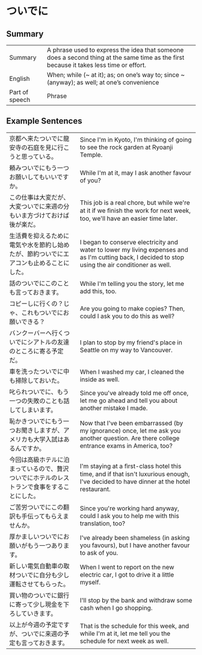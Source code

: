 # ついでに

## Summary

<table><tr>   <td>Summary</td>   <td>A phrase used to express the idea that someone does a second thing at the same time as the first because it takes less time or effort.</td></tr><tr>   <td>English</td>   <td>When; while (~ at it); as; on one’s way to; since ~ (anyway); as well; at one’s convenience</td></tr><tr>   <td>Part of speech</td>   <td>Phrase</td></tr></table>

## Example Sentences

<table><tr>   <td>京都へ来たついでに龍安寺の石庭を見に行こうと思っている。</td>   <td>Since I'm in Kyoto, I'm thinking of going to see the rock garden at Ryoanji Temple.</td></tr><tr>   <td>頼みついでにもう一つお願いしてもいいですか。</td>   <td>While I'm at it, may I ask another favour of you?</td></tr><tr>   <td>この仕事は大変だが、大変ついでに来週の分もいま方づけておけば後が楽だ。</td>   <td>This job is a real chore, but while we're at it if we ﬁnish the work for next week, too, we'll have an easier time later.</td></tr><tr>   <td>生活費を抑えるために電気や水を節約し始めたが、節約ついでにエアコンも止めることにした。</td>   <td>I began to conserve electricity and water to lower my living expenses and as I'm cutting back, I decided to stop using the air conditioner as well.</td></tr><tr>   <td>話のついでにこのことも言っておきます。</td>   <td>While I'm telling you the story, let me add this, too.</td></tr><tr>   <td>コピーしに行くの？じゃ、これもついでにお願いできる？</td>   <td>Are you going to make copies? Then, could I ask you to do this as well?</td></tr><tr>   <td>バンクーバーへ行くついでにシアトルの友達のところに寄る予定だ。</td>   <td>I plan to stop by my friend's place in Seattle on my way to Vancouver.</td></tr><tr>   <td>車を洗ったついでに中も掃除しておいた。</td>   <td>When I washed my car, I cleaned the inside as well.</td></tr><tr>   <td>叱られついでに、もう一つの失敗のことも話してしまいます。</td>   <td>Since you've already told me off once, let me go ahead and tell you about another mistake I made.</td></tr><tr>   <td>恥かきついでにもう一つお聞きしますが、アメリカも大学入試はあるんですか。</td>   <td>Now that I've been embarrassed (by my ignorance) once, let me ask you another question. Are there college entrance exams in America, too?</td></tr><tr>   <td>今回は高級ホテルに泊まっているので、贅沢ついでにホテルのレストランで食事をすることにした。</td>   <td>I'm staying at a ﬁrst-class hotel this time, and if that isn't luxurious enough, I've decided to have dinner at the hotel restaurant.</td></tr><tr>   <td>ご苦労ついでにこの翻訳も手伝ってもらえませんか。</td>   <td>Since you're working hard anyway, could I ask you to help me with this translation, too?</td></tr><tr>   <td>厚かましいついでにお願いがもう一つあります。</td>   <td>I've already been shameless (in asking you favours), but I have another favour to ask of you.</td></tr><tr>   <td>新しい電気自動車の取材ついでに自分も少し運転させてもらった。</td>   <td>When I went to report on the new electric car, I got to drive it a little myself.</td></tr><tr>   <td>買い物のついでに銀行に寄って少し現金を下ろしていきます。</td>   <td>I'll stop by the bank and withdraw some cash when I go shopping.</td></tr><tr>   <td>以上が今週の予定ですが、ついでに来週の予定も言っておきます。</td>   <td>That is the schedule for this week, and while I'm at it, let me tell you the schedule for next week as well.</td></tr></table>

